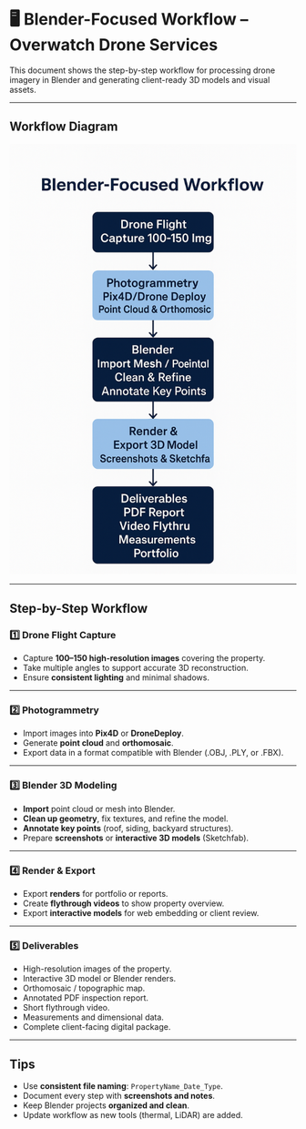 # 🖥 Blender-Focused Workflow – Overwatch Drone Services

This document shows the step-by-step workflow for processing drone imagery in Blender and generating client-ready 3D models and visual assets.

---

## Workflow Diagram

![blender_workflow](/images/blender_workflow.png)

---

## Step-by-Step Workflow

### 1️⃣ Drone Flight Capture
- Capture **100–150 high-resolution images** covering the property.  
- Take multiple angles to support accurate 3D reconstruction.  
- Ensure **consistent lighting** and minimal shadows.

---

### 2️⃣ Photogrammetry
- Import images into **Pix4D** or **DroneDeploy**.  
- Generate **point cloud** and **orthomosaic**.  
- Export data in a format compatible with Blender (.OBJ, .PLY, or .FBX).

---

### 3️⃣ Blender 3D Modeling
- **Import** point cloud or mesh into Blender.  
- **Clean up geometry**, fix textures, and refine the model.  
- **Annotate key points** (roof, siding, backyard structures).  
- Prepare **screenshots** or **interactive 3D models** (Sketchfab).  

---

### 4️⃣ Render & Export
- Export **renders** for portfolio or reports.  
- Create **flythrough videos** to show property overview.  
- Export **interactive models** for web embedding or client review.  

---

### 5️⃣ Deliverables
- High-resolution images of the property.  
- Interactive 3D model or Blender renders.  
- Orthomosaic / topographic map.  
- Annotated PDF inspection report.  
- Short flythrough video.  
- Measurements and dimensional data.  
- Complete client-facing digital package.

---

## Tips
- Use **consistent file naming**: `PropertyName_Date_Type`.  
- Document every step with **screenshots and notes**.  
- Keep Blender projects **organized and clean**.  
- Update workflow as new tools (thermal, LiDAR) are added.  